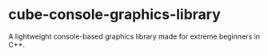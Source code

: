 # cube-console-graphics-library
A lightweight console-based graphics library made for extreme beginners in C++.
